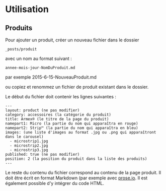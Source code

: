 # Utilisation

## Produits

Pour ajouter un produit, créer un nouveau fichier dans le dossier
```
_posts/produit
```
avec un nom au format suivant :
```
annee-mois-jour-NomDuProduit.md
```
par exemple 2015-6-15-NouveauProduit.md

ou copiez et renommez un fichier de produit existant dans le dossier.

Le début du fichier doit contenir les lignes suivantes :
```
---
layout: product (ne pas modifier)
category: accessoires (la catégorie du produit)
title: Armex® (le titre de la page du produit)
namepart1: Micro (la partie du nom qui apparaîtra en rouge)
namepart2: Strip™ (la partie du nom qui apparaîtra en bleu)
images: (une liste d'images au format .jpg ou .png qui apparaîtront dans le carousel)
  - microstrip1.jpg
  - microstrip2.jpg
  - microstrip3.jpg
published: true (ne pas modifier)
position: 2 (la position du produit dans la liste des produits)
---
```
Le reste du contenu du fichier correspond au contenu de la page produit. Il doit être écrit en format Markdown (par exemple avec [prose.io](http://prose.io). Il est également possible d'y intégrer du code HTML.
